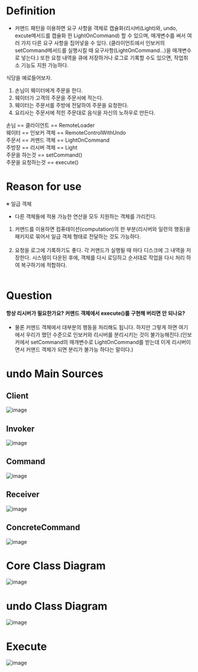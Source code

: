 # Definition
- 커맨드 패턴을 이용하면 요구 사항을 객체로 캡슐화(리시버(Light)와, undo, excute메서드를 캡슐화 한 LightOnCommand) 할 수 있으며, 매개변수를 써서 여러 가지 다른 요구 사항을 집어넣을 수 있다. (클라이언트에서 인보커의 setCommand메서드를 실행시킬 때 요구사항(LightOnCommand...)을 매개변수로 넣는다.) 또한 요청 내역을 큐에 저장하거나 로그로 기록할 수도 있으면, 작업취소 기능도 지원 가능하다.

식당을 예로들어보자.

1. 손님이 웨이터에게 주문을 한다.
2. 웨이터가 고객의 주문을 주문서에 적는다.
3. 웨이터는 주문서를 주방에 전달하여 주문을 요청한다.
4. 요리사는 주문서에 적힌 주문대로 음식을 자신의 노하우로 만든다.

손님        ==    클라이언트    ==    RemoteLoader</br>
웨이터    ==    인보커 객체   ==    RemoteControlWithUndo</br>
주문서    ==    커맨드 객체   ==    LightOnCommand</br>
주방장    ==    리시버 객체   ==    Light</br>
주문을 하는것 == setCommand()</br>
주문을 요청하는것 == execute()</br>

# Reason for use
※ 일급 객체
- 다른 객체들에 적용 가능한 연산을 모두 지원하는 객체를 가리킨다.
<ol>
<li>커맨드를 이용하면 컴퓨테이션(computation)의 한 부분(리시버와 일련의 행동)을 패키지로 묶어서 일급 객체 형태로 전달하는 것도 가능하다.</li></br>
<li>요청을 로그에 기록하기도 좋다. 각 커맨드가 실행될 때 마다 디스크에 그 내역을 저장한다. 시스템이 다운된 후에, 객체를 다시 로딩하고 순서대로 작업을 다시 처리 하여 복구하기에 적합하다.</li></br>
</ol>

# Question
#### 항상 리시버가 필요한가요? 커맨드 객체에서 execute()를 구현해 버리면 안 되나요?
- 물론 커맨드 객체에서 대부분의 행동을 처리해도 됩니다. 하지만 그렇게 하면 여기에서 우리가 했던 수준으로 인보커와 리시버를 분리시키는 것이 불가능해진다.(인보커에서 setCommand의 매개변수로 LightOnCommand를 받는데 이게 리시버이면서 커맨드 객체가 되면 분리가 불가능 하다는 말이다.)
# undo Main Sources
## Client
![image](https://user-images.githubusercontent.com/21019088/49713751-6f23b700-fc8d-11e8-8c94-88c27efa2343.png)
## Invoker
![image](https://user-images.githubusercontent.com/21019088/49713790-a003ec00-fc8d-11e8-8799-0480a73cdd85.png)
## Command
![image](https://user-images.githubusercontent.com/21019088/49713848-d3df1180-fc8d-11e8-8ed5-da210f654762.png)
## Receiver
![image](https://user-images.githubusercontent.com/21019088/49713866-e3f6f100-fc8d-11e8-941a-a86d52b2ebc5.png)
## ConcreteCommand
![image](https://user-images.githubusercontent.com/21019088/49713882-f4a76700-fc8d-11e8-90c4-7c74c4043ee3.png)

# Core Class Diagram
![image](https://user-images.githubusercontent.com/21019088/49713617-e147cc00-fc8c-11e8-92a9-766f36dbcdbc.png)

# undo Class Diagram
![image](https://user-images.githubusercontent.com/21019088/49713677-1b18d280-fc8d-11e8-872e-573dc34aa2cc.png)

# Execute
![image](https://user-images.githubusercontent.com/21019088/49713934-31735e00-fc8e-11e8-84f0-62aa9e30c886.png)

